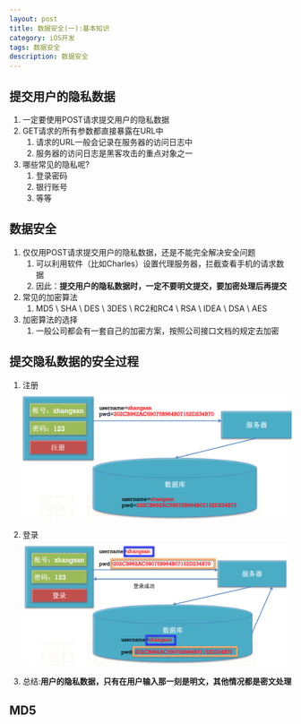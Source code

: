 ```yaml
---
layout: post
title: 数据安全(一):基本知识
category: iOS开发
tags: 数据安全
description: 数据安全
--- 
```


## 提交用户的隐私数据
1. 一定要使用POST请求提交用户的隐私数据
2. GET请求的所有参数都直接暴露在URL中
    1. 请求的URL一般会记录在服务器的访问日志中
    2. 服务器的访问日志是黑客攻击的重点对象之一
3. 哪些常见的隐私呢? 
    1. 登录密码
    2. 银行账号
    3. 等等
    
## 数据安全
1. 仅仅用POST请求提交用户的隐私数据，还是不能完全解决安全问题
   1. 可以利用软件（比如Charles）设置代理服务器，拦截查看手机的请求数据
   2. 因此：**提交用户的隐私数据时，一定不要明文提交，要加密处理后再提交**
2. 常见的加密算法
    1. MD5 \ SHA \ DES \ 3DES \ RC2和RC4 \ RSA \ IDEA \ DSA \ AES
3. 加密算法的选择
    1. 一般公司都会有一套自己的加密方案，按照公司接口文档的规定去加密
    
## 提交隐私数据的安全过程
1. 注册
    ![图1](https://raw.githubusercontent.com/zhoghua123/imgsBed/master/security.png)  
2. 登录
    ![图1](https://raw.githubusercontent.com/zhoghua123/imgsBed/master/security1.png)   
    
3. 总结:**用户的隐私数据，只有在用户输入那一刻是明文，其他情况都是密文处理**

## MD5


